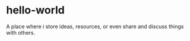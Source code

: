 # hello-world
A place where i store ideas, resources, or even share and discuss things with others.
